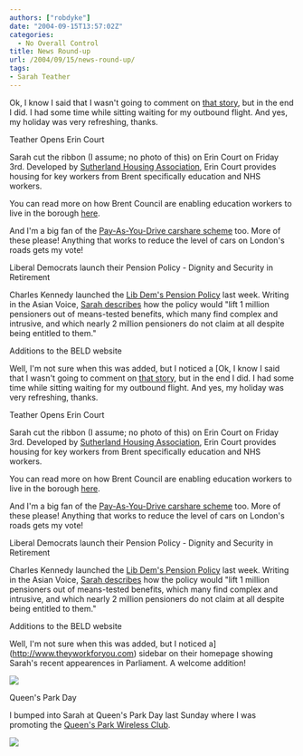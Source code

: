 ```yaml
---
authors: ["robdyke"]
date: "2004-09-15T13:57:02Z"
categories:
  - No Overall Control
title: News Round-up
url: /2004/09/15/news-round-up/
tags:
- Sarah Teather
---
```

Ok, I know I said that I wasn't going to comment on [that story](http://www.brentlibdems.org.uk/news/155.html), but in the end I did. I had some time while sitting waiting for my outbound flight. And yes, my holiday was very refreshing, thanks.

Teather Opens Erin Court
  
Sarah cut the ribbon (I assume; no photo of this) on Erin Court on Friday 3rd. Developed by [Sutherland Housing Association](http://www.housingcorp.gov.uk/resources/register/rsldata/sl3194.htm), Erin Court provides housing for key workers from Brent specifically education and NHS workers.

You can read more on how Brent Council are enabling education workers to live in the borough [here](http://www.brent.gov.uk/teachers.nsf/24878f4b00d4f0f68025663c006c7944/2d6883cc010c3d9180256d090049ddf5!OpenDocument).

And I'm a big fan of the [Pay-As-You-Drive carshare scheme](http://www.smartmoves.co.uk/) too. More of these please! Anything that works to reduce the level of cars on London's roads gets my vote!

Liberal Democrats launch their Pension Policy - Dignity and Security in Retirement
  
Charles Kennedy launched the [Lib Dem's Pension Policy](http://www.libdems.org.uk/index.cfm/page.homepage/section.home/article.7414) last week. Writing in the Asian Voice, [Sarah describes](http://www.brentlibdems.org.uk/articles/18.html) how the policy would "lift 1 million pensioners out of means-tested benefits, which many find complex and intrusive, and which nearly 2 million pensioners do not claim at all despite being entitled to them."

Additions to the BELD website
  
Well, I'm not sure when this was added, but I noticed a [Ok, I know I said that I wasn't going to comment on [that story](http://www.brentlibdems.org.uk/news/155.html), but in the end I did. I had some time while sitting waiting for my outbound flight. And yes, my holiday was very refreshing, thanks.

Teather Opens Erin Court
  
Sarah cut the ribbon (I assume; no photo of this) on Erin Court on Friday 3rd. Developed by [Sutherland Housing Association](http://www.housingcorp.gov.uk/resources/register/rsldata/sl3194.htm), Erin Court provides housing for key workers from Brent specifically education and NHS workers.

You can read more on how Brent Council are enabling education workers to live in the borough [here](http://www.brent.gov.uk/teachers.nsf/24878f4b00d4f0f68025663c006c7944/2d6883cc010c3d9180256d090049ddf5!OpenDocument).

And I'm a big fan of the [Pay-As-You-Drive carshare scheme](http://www.smartmoves.co.uk/) too. More of these please! Anything that works to reduce the level of cars on London's roads gets my vote!

Liberal Democrats launch their Pension Policy - Dignity and Security in Retirement
  
Charles Kennedy launched the [Lib Dem's Pension Policy](http://www.libdems.org.uk/index.cfm/page.homepage/section.home/article.7414) last week. Writing in the Asian Voice, [Sarah describes](http://www.brentlibdems.org.uk/articles/18.html) how the policy would "lift 1 million pensioners out of means-tested benefits, which many find complex and intrusive, and which nearly 2 million pensioners do not claim at all despite being entitled to them."

Additions to the BELD website
  
Well, I'm not sure when this was added, but I noticed a](http://www.theyworkforyou.com) sidebar on their homepage showing Sarah's recent appearences in Parliament. A welcome addition!
  
![](http://www.theglobalvoyage.com/robdyke/twfy-sidebar.jpg)

Queen's Park Day
  
I bumped into Sarah at Queen's Park Day last Sunday where I was promoting the [Queen's Park Wireless Club](http://www.queenspark.me.uk/).
  
![](http://www.theglobalvoyage.com/robdyke/qpwc_lo.gif)